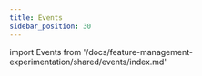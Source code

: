 ```yaml
---
title: Events
sidebar_position: 30
---
```


import Events from '/docs/feature-management-experimentation/shared/events/index.md'

<Events />